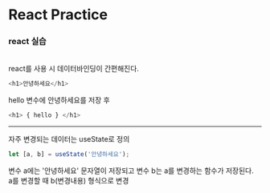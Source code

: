 # React Practice

### react 실습
<br>
react를 사용 시 데이터바인딩이 간편해진다. <br>

```javascript
<h1>안녕하세요</h1>
```

hello 변수에 안녕하세요를 저장 후 

```javascript
<h1> { hello } </h1>
```

<hr>
자주 변경되는 데이터는 useState로 정의<br>

```javascript
let [a, b] = useState('안녕하세요');
```

변수 a에는 '안녕하세요' 문자열이 저장되고 변수 b는 a를 변경하는 함수가 저장된다.<br>
a를 변경할 때 b(변경내용) 형식으로 변경

